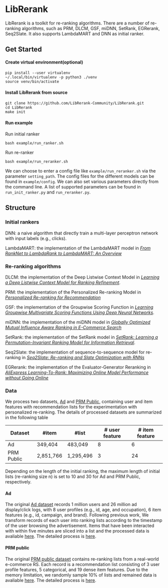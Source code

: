 # LibRerank
LibRerank is a toolkit for re-ranking algorithms. There are a number of re-ranking algorithms, such as PRM, DLCM, GSF, miDNN, SetRank, EGRerank, Seq2Slate. It also supports LambdaMART and DNN as initial ranker.

## Get Started

#### Create virtual environment(optional)
```
pip install --user virtualenv
~/.local/bin/virtualenv -p python3 ./venv
source venv/bin/activate
```

#### Install LibRerank from source
```
git clone https://github.com/LibRerank-Community/LibRerank.git
cd LibRerank
make init 
```

#### Run example
Run initial ranker
```
bash example/run_ranker.sh
```
Run re-ranker
```
bash example/run_reranker.sh
```
We can choose to enter a config file like `example/run_reranker.sh` via the parameter `setting_path`. The config files for the different models can be found in `example/config`. We can also set various parameters directly from the command line. A list of supported parameters can be found in `run_init_ranker.py` and `run_reranker.py`.

## Structure

### Initial rankers
DNN: a naive algorithm that directly train a multi-layer perceptron network with input labels (e.g., clicks).

LambdaMART: the implementation of the LambdaMART model in <a href="https://www.microsoft.com/en-us/research/wp-content/uploads/2016/02/MSR-TR-2010-82.pdf">*From RankNet to LambdaRank to LambdaMART: An Overview*</a>
### Re-ranking algorithms
DLCM: the implementation of the Deep Listwise Context Model in <a href="https://arxiv.org/pdf/1804.05936.pdf">*Learning a Deep Listwise Context Model for Ranking Refinement*</a>.

PRM: the implementation of the Personalized Re-ranking Model in <a href="https://arxiv.org/pdf/1904.06813.pdf">*Personalized Re-ranking for Recommendation*</a>

GSF: the implementation of the Groupwise Scoring Function in <a href="https://arxiv.org/pdf/1811.04415.pdf">*Learning Groupwise Multivariate Scoring Functions Using Deep Neural Networks*</a>.

miDNN: the implementation of the miDNN model in <a href="https://www.ijcai.org/proceedings/2018/0518.pdf">*Globally Optimized Mutual Influence Aware Ranking in E-Commerce Search*</a>

SetRank: the implementation of the SetRank model in <a href="https://arxiv.org/abs/1912.05891">*SetRank: Learning a Permutation-Invariant Ranking Model for Information Retrieval*</a>.

Seq2Slate: the implementation of sequence-to-sequence model for re-ranking in <a href="https://arxiv.org/pdf/1810.02019.pdf">*Seq2Slate: Re-ranking and Slate Optimization with RNNs*</a>

EGRerank: the implementation of the Evaluator-Generator Reranking in <a href="https://arxiv.org/pdf/2003.11941.pdf">*AliExpress Learning-To-Rank: Maximizing Online Model Performance without Going Online*</a>


### Data

We process two datasets, [Ad](https://tianchi.aliyun.com/dataset/dataDetail?dataId=56) and [PRM Public](https://github.com/rank2rec/rerank), containing user and item features with recommendation lists for the experimentation with personalized re-ranking. The details of processed datasets are summarized in the following table

| Dataset    | #item     | #list     | # user feature | #  item feature |
| ---------- | --------- | --------- | -------------- | --------------- |
| Ad         | 349,404   | 483,049   | 8              | 6               |
| PRM Public | 2,851,766 | 1,295,496 | 3              | 24              |

Depending on the length of the initial ranking, the maximum length of initial lists (re-ranking size n) is set to 10 and 30 for Ad and PRM Public, respectively.
#### Ad

The original [Ad dataset](https://tianchi.aliyun.com/dataset/dataDetail?dataId=56) records 1 million users and 26 million ad display/click logs, with 8 user profiles (e.g., id, age, and occupation), 6 item features (e.g., id, campaign, and brand). Following previous work, We transform records of each user into ranking lists according to the timestamp of the user browsing the advertisement. Items that have been interacted with within five minutes are sliced into a list and the processed data is avaliable [here](https://github.com/LibRerank-Community/LibRerank/tree/master/Data/ad). The detailed process is [here](https://github.com/LibRerank-Community/LibRerank/blob/master/Data/preprocess_ad.py).

#### PRM public

The original [PRM public dataset](https://github.com/rank2rec/rerank) contains re-ranking lists from a real-world e-commerce RS. Each record is a recommendation list consisting of 3 user profile features, 5 categorical, and 19 dense item features.  Due to the memory limitation, we randomly sample 10% of lists and remained data is avaliable [here](https://drive.google.com/drive/folders/1c8HPVFAsLP6BwDzDRjd2Xs-BVP117uWQ?usp=sharing). The detailed process is [here](https://github.com/LibRerank-Community/LibRerank/blob/master/Data/preprocess_prm.py).

